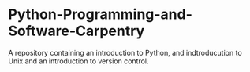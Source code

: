 # Python-Programming-and-Software-Carpentry

A repository containing an introduction to Python, and indtroducution to Unix and an introduction to version control.

